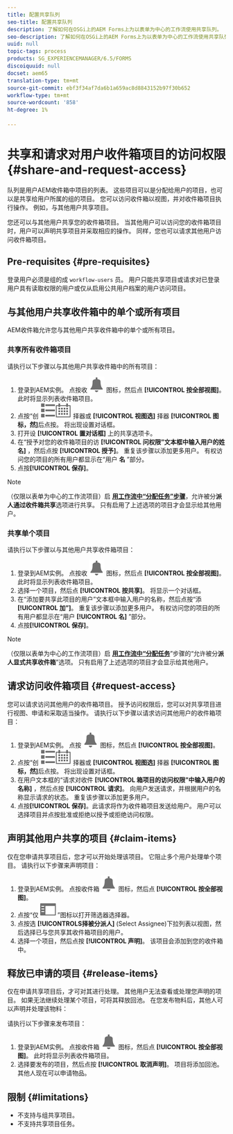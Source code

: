 ```yaml
---
title: 配置共享队列
seo-title: 配置共享队列
description: 了解如何在OSGi上的AEM Forms上为以表单为中心的工作流使用共享队列。
seo-description: 了解如何在OSGi上的AEM Forms上为以表单为中心的工作流使用共享队列。
uuid: null
topic-tags: process
products: SG_EXPERIENCEMANAGER/6.5/FORMS
discoiquuid: null
docset: aem65
translation-type: tm+mt
source-git-commit: ebf3f34af7da6b1a659ac8d8843152b97f30b652
workflow-type: tm+mt
source-wordcount: '858'
ht-degree: 1%

---
```



# 共享和请求对用户收件箱项目的访问权限 {#share-and-request-access}

队列是用户AEM收件箱中项目的列表。 这些项目可以是分配给用户的项目，也可以是共享给用户所属的组的项目。 您可以访问收件箱以视图，并对收件箱项目执行操作。 例如，与其他用户共享项目。

您还可以与其他用户共享您的收件箱项目。 当其他用户可以访问您的收件箱项目时，用户可以声明共享项目并采取相应的操作。 同样，您也可以请求其他用户访问收件箱项目。

## Pre-requisites {#pre-requisites}

登录用户必须是组的成 `workflow-users` 员。 用户只能共享项目或请求对已登录用户具有读取权限的用户或仅从启用公共用户档案的用户访问项目。

## 与其他用户共享收件箱中的单个或所有项目

AEM收件箱允许您与其他用户共享收件箱中的单个或所有项目。

### 共享所有收件箱项目

请执行以下步骤以与其他用户共享收件箱中的所有项目：

1. 登录到AEM实例。 点按收 ![件箱](assets/bell.svg) 图标，然后点 **[!UICONTROL 按全部视图]**。 此时将显示列表收件箱项目。
1. 点按“创 ![建”按钮旁](assets/viewlist.svg)![边的视图选](assets/calendar.svg) 择器或 **[!UICONTROL 视图选]** 择器 **[!UICONTROL 图标，然]**&#x200B;后点按。 将出现设置对话框。
1. 打开设 **[!UICONTROL 置对话框]** 上的共享选项卡。
1. 在“授予对您的收件箱项目的访 **[!UICONTROL 问权限”文本框中输入用户的姓名]** ，然后点按 **[!UICONTROL 授予]**。 重复该步骤以添加更多用户。 有权访问您的项目的所有用户都显示在“用户 **名** ”部分。
1. 点按&#x200B;**[!UICONTROL 保存]**。

>[!NOTE]
>
>（仅限以表单为中心的工作流项目）启 **[用工作流中“分配任务”步骤](aem-forms-workflow-step-reference.md)**，允许被分&#x200B;**派人通过收件箱共享**选项进行共享。 只有启用了上述选项的项目才会显示给其他用户。

### 共享单个项目

请执行以下步骤以与其他用户共享收件箱项目：

1. 登录到AEM实例。 点按收 ![件箱](assets/bell.svg) 图标，然后点 **[!UICONTROL 按全部视图]**。 此时将显示列表收件箱项目。
1. 选择一个项目，然后点 **[!UICONTROL 按共享]**。 将显示一个对话框。
1. 在“添加要共享此项目的用户”文本框中输入用户的名称，然后点按“添 **[!UICONTROL 加”]**。 重复该步骤以添加更多用户。 有权访问您的项目的所有用户都显示在“用户 **[!UICONTROL 名]** ”部分。
1. 点按&#x200B;**[!UICONTROL 保存]**。


>[!NOTE]
>
>（仅限以表单为中心的工作流项目）启 **[用工作流中“分配任务](aem-forms-workflow-step-reference.md)**”步骤的“允许被分&#x200B;**派人显式共享收件箱**”选项。 只有启用了上述选项的项目才会显示给其他用户。

## 请求访问收件箱项目 {#request-access}

您可以请求访问其他用户的收件箱项目。 授予访问权限后，您可以对共享项目进行视图、申请和采取适当操作。 请执行以下步骤以请求访问其他用户的收件箱项目：

1. 登录到AEM实例。 点按 ![视图选择器](assets/bell.svg) 图标，然后点 **[!UICONTROL 按全部视图]**。
1. 点按“创 ![建”按钮旁](assets/viewlist.svg)![边的视图选](assets/calendar.svg) 择器或 **[!UICONTROL 视图选]** 择器 **[!UICONTROL 图标，然]**&#x200B;后点按。 将出现设置对话框。
1. 在用户文本框的“请求对收件 **[!UICONTROL 箱项目的访问权限”中输入用户的名称]** ，然后点按 **[!UICONTROL 请求]**。 向用户发送请求，并根据用户的名称显示请求的状态。 重复该步骤以添加更多用户。
1. 点按&#x200B;**[!UICONTROL 保存]**。此请求将作为收件箱项目发送给用户。 用户可以选择项目并点按批准或拒绝以授予或拒绝访问权限。


## 声明其他用户共享的项目 {#claim-items}

仅在您申请共享项目后，您才可以开始处理该项目。 它阻止多个用户处理单个项目。 请执行以下步骤来声明项目：

1. 登录到AEM实例。 点按收件箱 ![收件箱](assets/bell.svg) 图标，然后点 **[!UICONTROL 按全部视图]**。
1. 点按“仅 ![限内容](assets/railleft.svg) ”图标以打开筛选器选择器。
1. 点按选 **[!UICONTROLS择被分派人]** (Select Assignee)下拉列表以视图，然后选择已与您共享其收件箱项目的用户。
1. 选择一个项目，然后点按 **[!UICONTROL 声明]**。 该项目会添加到您的收件箱中。

## 释放已申请的项目 {#release-items}

仅在申请共享项目后，才可对其进行处理。 其他用户无法查看或处理您声明的项目。 如果无法继续处理某个项目，可将其释放回池。   在您发布物料后，其他人可以声明并处理该物料：

请执行以下步骤来发布项目：

1. 登录到AEM实例。 点按收件箱 ![收件箱](assets/bell.svg) 图标，然后点 **[!UICONTROL 按全部视图]**。 此时将显示列表收件箱项目。
1. 选择要发布的项目，然后点按 **[!UICONTROL 取消声明]**。 项目将添加回池。 其他人现在可以申请物品。

## 限制 {#limitations}

* 不支持与组共享项目。
* 不支持共享项目任务。
